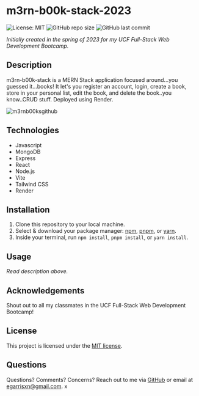 # m3rn-b00k-stack-2023

![License: MIT](https://img.shields.io/badge/License-MIT-yellow.svg) ![GitHub repo size](https://img.shields.io/github/repo-size/egarrisxn/m3rn-b00k-stack-2023) ![GitHub last commit](https://img.shields.io/github/last-commit/egarrisxn/m3rn-b00k-stack-2023)

_Initially created in the spring of 2023 for my UCF Full-Stack Web Development Bootcamp._

## Description

m3rn-b00k-stack is a MERN Stack application focused around...you guessed it...books! It let's you register an account, login, create a book, store in your personal list, edit the book, and delete the book..you know..CRUD stuff. Deployed using Render.

![m3rnb00ksgithub](https://github.com/user-attachments/assets/e6d1c78c-8289-4e74-9285-42ad714ed1ba)

## Technologies

- Javascript
- MongoDB
- Express
- React
- Node.js
- Vite
- Tailwind CSS
- Render

## Installation

1. Clone this repository to your local machine.
2. Select & download your package manager: [npm](https://www.npmjs.com/), [pnpm](https://pnpm.io/), or [yarn](https://yarnpkg.com/).
3. Inside your terminal, run `npm install`, `pnpm install`, or `yarn install`.

## Usage

_Read description above._

## Acknowledgements

Shout out to all my classmates in the UCF Full-Stack Web Development Bootcamp!

## License

This project is licensed under the [MIT license](https://opensource.org/licenses/MIT).

## Questions

Questions? Comments? Concerns? Reach out to me via [GitHub](https://github.com/EGARRISXN) or email at egarrisxn@gmail.com. x
